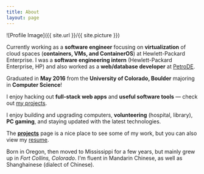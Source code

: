 ```yaml
---
title: About
layout: page
---
```

![Profile Image]({{ site.url }}/{{ site.picture }})


<p class="about-text">
<span class="fa fa-briefcase about-icon"></span>
Currently working as a <strong>software engineer</strong> focusing on <strong>virtualization</strong> of cloud spaces (<strong>containers, VMs, and ContainerOS</strong>) at Hewlett-Packard Enterprise. I was a <strong>software engineering intern</strong> (Hewlett-Packard Enterprise, HP) and also worked as a <strong>web/database developer</strong> at <a href="https://petrode.com/" target="blank">PetroDE</a>.
</p>

<p class="about-text">
<span class="fa fa-graduation-cap about-icon"></span>
Graduated in <strong>May 2016</strong> from the <strong>University of Colorado, Boulder</strong> majoring in <strong>Computer Science</strong>!
</p>

<p class="about-text">
<span class="fa fa-code about-icon"></span>
I enjoy hacking out <strong>full-stack web apps</strong> and <strong>useful software tools</strong> &mdash; check out <a href="{{ site.url }}/projects">my projects</a>.
</p>

<p class="about-text">
<span class="fa fa-heart about-icon"></span>
I enjoy building and upgrading computers, <strong>volunteering</strong> (hospital, library), <strong>PC gaming</strong>, and staying updated with the latest technologies.
</p>

<p class="about-text">
<span class="fa fa-file-text-o about-icon"></span>
The <strong><a href="{{ site.url }}/projects">projects</a></strong> page is a nice place to see some of my work, but you can also view my <a href="https://drive.google.com/file/d/0B8mMgx7E3Dn9OEZtYng1Nmc4RDQ/view" target="blank">resume</a>.
</p>

<p class="about-text">
<span class="fa fa-globe about-icon"></span>
Born in Oregon, then moved to Mississippi for a few years, but mainly grew up in <i>Fort Collins, Colorado</i>. I'm fluent in Mandarin Chinese, as well as Shanghainese (dialect of Chinese).
</p>
